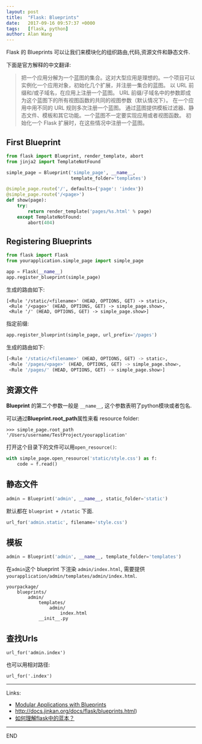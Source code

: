 ```yaml
---
layout: post
title:  "Flask: Blueprints"
date:   2017-09-16 09:57:37 +0000
tags:   [flask, python]
author: Alan Wang
---
```


Flask 的 Blueprints 可以让我们来模块化的组织路由,代码,资源文件和静态文件.

下面是官方解释的中文翻译:

> 把一个应用分解为一个蓝图的集合。这对大型应用是理想的。一个项目可以实例化一个应用对象，初始化几个扩展，并注册一集合的蓝图。
> 以 URL 前缀和/或子域名，在应用上注册一个蓝图。 URL 前缀/子域名中的参数即成为这个蓝图下的所有视图函数的共同的视图参数（默认情况下）。
> 在一个应用中用不同的 URL 规则多次注册一个蓝图。
> 通过蓝图提供模板过滤器、静态文件、模板和其它功能。一个蓝图不一定要实现应用或者视图函数。
> 初始化一个 Flask 扩展时，在这些情况中注册一个蓝图。

## First Blueprint

```python
from flask import Blueprint, render_template, abort
from jinja2 import TemplateNotFound

simple_page = Blueprint('simple_page', __name__,
                        template_folder='templates')

@simple_page.route('/', defaults={'page': 'index'})
@simple_page.route('/<page>')
def show(page):
    try:
        return render_template('pages/%s.html' % page)
    except TemplateNotFound:
        abort(404)
```

## Registering Blueprints

```python
from flask import Flask
from yourapplication.simple_page import simple_page

app = Flask(__name__)
app.register_blueprint(simple_page)
```

生成的路由如下: 

```
[<Rule '/static/<filename>' (HEAD, OPTIONS, GET) -> static>,
 <Rule '/<page>' (HEAD, OPTIONS, GET) -> simple_page.show>,
 <Rule '/' (HEAD, OPTIONS, GET) -> simple_page.show>]
```

指定前缀:

```python
app.register_blueprint(simple_page, url_prefix='/pages')
```

生成的路由如下:

```python
[<Rule '/static/<filename>' (HEAD, OPTIONS, GET) -> static>,
 <Rule '/pages/<page>' (HEAD, OPTIONS, GET) -> simple_page.show>,
 <Rule '/pages/' (HEAD, OPTIONS, GET) -> simple_page.show>]
```

## 资源文件

**Blueprint** 的第二个参数一般是 `__name__`, 这个参数表明了python模块或者包名.

可以通过**Blueprint.root_path**属性来看 resource folder:

```shell
>>> simple_page.root_path
'/Users/username/TestProject/yourapplication'
```

打开这个目录下的文件可以用`open_resource()`:

```python
with simple_page.open_resource('static/style.css') as f:
    code = f.read()
```

## 静态文件

```python
admin = Blueprint('admin', __name__, static_folder='static')
```

默认都在 `blueprint + /static` 下面.

```python
url_for('admin.static', filename='style.css')
```

## 模板

```python
admin = Blueprint('admin', __name__, template_folder='templates')
```

在`admin`这个 blueprint 下渲染 `admin/index.html`, 需要提供 `yourapplication/admin/templates/admin/index.html`.

```
yourpackage/
    blueprints/
        admin/
            templates/
                admin/
                    index.html
            __init__.py
```

## 查找Urls

```
url_for('admin.index')
```

也可以用相对路径:

```
url_for('.index')
```

---
Links:

- [Modular Applications with Blueprints](http://flask.pocoo.org/docs/0.12/blueprints/)
- http://docs.jinkan.org/docs/flask/blueprints.html)
- [如何理解flask中的蓝本？](https://www.zhihu.com/question/31748237/answer/55313054)


---
END
